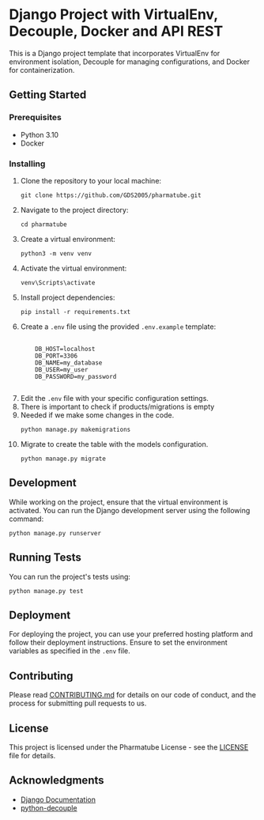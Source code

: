 <h1>Django Project with VirtualEnv, Decouple, Docker and API REST</h1>

<p>This is a Django project template that incorporates VirtualEnv for environment isolation, Decouple for managing configurations, and Docker for containerization.</p>

<h2>Getting Started</h2>

<h3>Prerequisites</h3>
<ul>
    <li>Python 3.10</li>
    <li>Docker</li>
</ul>

<h3>Installing</h3>
<ol>
<li>Clone the repository to your local machine:</li>
<pre><code>git clone https://github.com/GDS2005/pharmatube.git</code></pre>

<li>Navigate to the project directory:</li>
<pre><code>cd pharmatube</code></pre>

<li>Create a virtual environment:</li>
<pre><code>python3 -m venv venv</code></pre>

<li>Activate the virtual environment:</li>
<pre><code>venv\Scripts\activate</code></pre>

<li>Install project dependencies:</li>
<pre><code>pip install -r requirements.txt</code></pre>

<li>Create a <code>.env</code> file using the provided <code>.env.example</code> template:</li>
<pre>
    <code>
    DB_HOST=localhost
    DB_PORT=3306
    DB_NAME=my_database
    DB_USER=my_user
    DB_PASSWORD=my_password
    </code>
</pre>

<li>Edit the <code>.env</code> file with your specific configuration settings.</li>

<li>There is important to check if products/migrations is empty</li>

<li>Needed if we make some changes in the code.</li>
<pre><code>python manage.py makemigrations</code></pre>

<li>Migrate to create the table with the models configuration.</li>
<pre><code>python manage.py migrate</code></pre>

</ol>

<h2>Development</h2>
<p>While working on the project, ensure that the virtual environment is activated. You can run the Django development server using the following command:</p>
<pre><code>python manage.py runserver</code></pre>

<h2>Running Tests</h2>
<p>You can run the project's tests using:</p>
<pre><code>python manage.py test</code></pre>

<h2>Deployment</h2>
<p>For deploying the project, you can use your preferred hosting platform and follow their deployment instructions. Ensure to set the environment variables as specified in the <code>.env</code> file.</p>

<h2>Contributing</h2>
<p>Please read <a href="CONTRIBUTING.md">CONTRIBUTING.md</a> for details on our code of conduct, and the process for submitting pull requests to us.</p>

<h2>License</h2>
<p>This project is licensed under the Pharmatube License - see the <a href="LICENSE">LICENSE</a> file for details.</p>

<h2>Acknowledgments</h2>
<ul>
    <li><a href="https://docs.djangoproject.com/">Django Documentation</a></li>
    <li><a href="https://github.com/henriquebastos/python-decouple">python-decouple</a></li>
</ul>